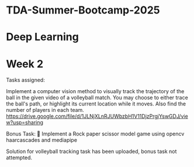 # TDA-Summer-Bootcamp-2025
# Deep Learning
# Week 2

Tasks assigned: 

Implement a computer vision method to visually track the trajectory of the ball in the given video of a volleyball match. You may choose to either trace the ball's path, or highlight its current location while it moves. Also find the number of players in each team.
https://drive.google.com/file/d/1JLNjXLnRJUWbzbH1V11DjzPrgjYswGDJ/view?usp=sharing

Bonus Task: 🔧
Implement a Rock paper scissor model game using opencv haarcascades and mediapipe

Solution for volleyball tracking task has been uploaded, bonus task not attempted.